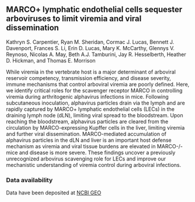 ## MARCO+ lymphatic endothelial cells sequester arboviruses to limit viremia and viral dissemination

Kathryn S. Carpentier, Ryan M. Sheridan, Cormac J. Lucas, Bennett J. Davenport, Frances S. Li, Erin D. Lucas, Mary K. McCarthy, Glennys V. Reynoso, Nicolas A. May, Beth A.J. Tamburini, Jay R. Hesselberth, Heather D. Hickman, and Thomas E. Morrison

While viremia in the vertebrate host is a major determinant of arboviral reservoir competency, transmission efficiency, and disease severity, immune mechanisms that control arboviral viremia are poorly defined. Here, we identify critical roles for the scavenger receptor MARCO in controlling viremia during arthritogenic alphavirus infections in mice. Following subcutaneous inoculation, alphavirus particles drain via the lymph and are rapidly captured by MARCO+ lymphatic endothelial cells (LECs) in the draining lymph node (dLN), limiting viral spread to the bloodstream. Upon reaching the bloodstream, alphavirus particles are cleared from the circulation by MARCO-expressing Kupffer cells in the liver, limiting viremia and further viral dissemination. MARCO-mediated accumulation of alphavirus particles in the dLN and liver is an important host defense mechanism as viremia and viral tissue burdens are elevated in MARCO-/- mice and disease is more severe. These findings uncover a previously unrecognized arbovirus scavenging role for LECs and improve our mechanistic understanding of viremia control during arboviral infections.

### Data availability

Data have been deposited at [NCBI GEO](https://www.ncbi.nlm.nih.gov/geo/query/acc.cgi?acc=GSE174667)
